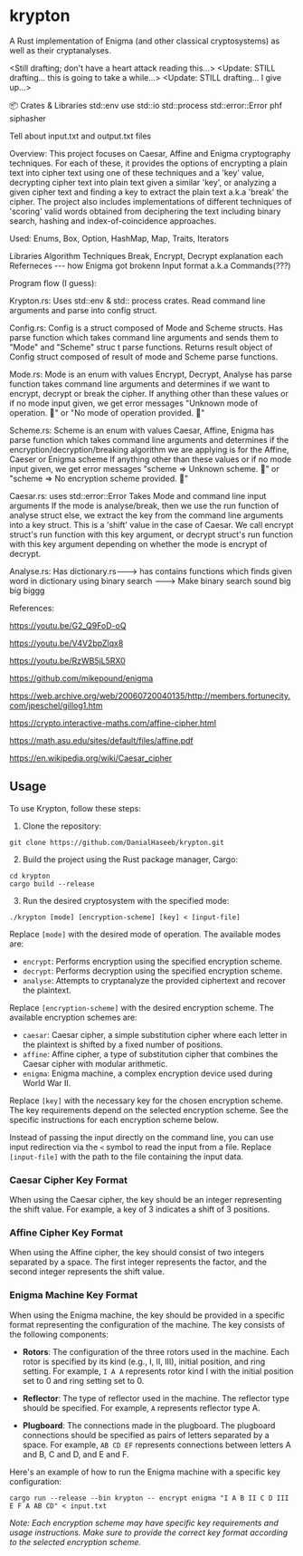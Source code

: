 # krypton
A Rust implementation of Enigma (and other classical cryptosystems) as well as their cryptanalyses.

<Still drafting; don't have a heart attack reading this...>
<Update: STILL drafting... this is going to take a while...>
<Update: STILL drafting... I give up...>

📦 Crates & Libraries
std::env
use std::io
std::process
std::error::Error
phf
siphasher


Tell about input.txt and output.txt files



Overview:
This project focuses on Caesar, Affine and Enigma cryptography techniques. For each of these, it provides the options of encrypting a plain text into cipher text using one of these techniques and a 'key' value, decrypting cipher text into plain text given a similar 'key', or analyzing a given cipher text and finding a key to extract the plain text a.k.a 'break' the cipher. The project also includes implementations of different techniques of 'scoring' valid words obtained from deciphering the text including binary search, hashing and index-of-coincidence approaches.



Used:
Enums, Box, Option, HashMap, Map, Traits, Iterators

Libraries
Algorithm
Techniques
Break, Encrypt, Decrypt explanation each
Referneces --- how Enigma got brokenn
Input format a.k.a Commands(???)


Program flow (I guess):

Krypton.rs:
Uses std::env & std:: process crates.
Read command line arguments and parse into config struct.

Config.rs:
Config is a struct composed of Mode and Scheme structs.
Has parse function which takes command line arguments and sends them to "Mode" and "Scheme" struc t parse functions.
Returns result object of Config struct composed of result of mode and Scheme parse functions.

Mode.rs:
Mode is an enum with values Encrypt, Decrypt, Analyse
has parse function takes command line arguments and determines if we want to encrypt, decrypt or break the cipher.
If anything other than these values or if no mode input given, we get error messages "Unknown mode of operation. 🤔" or "No mode of operation provided. 🧐"

Scheme.rs:
Scheme is an enum with values Caesar, Affine, Enigma
has parse function which takes command line arguments and determines if the encryption/decryption/breaking algorithm we are applying is for the Affine, Caeser or Enigma scheme
If anything other than these values or if no mode input given, we get error messages "scheme => Unknown scheme. 🤔" or "scheme => No encryption scheme provided. 🧐"

Caesar.rs:
uses std::error::Error
Takes Mode and command line input arguments
If the mode is analyse/break, then we use the run function of analyse struct
else, we extract the key from the command line arguments into a key struct.
This is a 'shift' value in the case of Caesar.
We call encrypt struct's run function with this key argument, or decrypt struct's run function with this key argument depending on whether the mode is encrypt of decrypt.


Analyse.rs:
Has dictionary.rs---> has contains functions which finds given word in dictionary using binary search ---> Make binary search sound big big biggg

References:

https://youtu.be/G2_Q9FoD-oQ

https://youtu.be/V4V2bpZlqx8

https://youtu.be/RzWB5jL5RX0

https://github.com/mikepound/enigma

https://web.archive.org/web/20060720040135/http://members.fortunecity.com/jpeschel/gillog1.htm

https://crypto.interactive-maths.com/affine-cipher.html

https://math.asu.edu/sites/default/files/affine.pdf

https://en.wikipedia.org/wiki/Caesar_cipher

## Usage

To use Krypton, follow these steps:

1. Clone the repository:

```shell
git clone https://github.com/DanialHaseeb/krypton.git
```

2. Build the project using the Rust package manager, Cargo:

```shell
cd krypton
cargo build --release
```

3. Run the desired cryptosystem with the specified mode:

```shell
./krypton [mode] [encryption-scheme] [key] < [input-file]
```

Replace `[mode]` with the desired mode of operation. The available modes are:

- `encrypt`: Performs encryption using the specified encryption scheme.
- `decrypt`: Performs decryption using the specified encryption scheme.
- `analyse`: Attempts to cryptanalyze the provided ciphertext and recover the plaintext.

Replace `[encryption-scheme]` with the desired encryption scheme. The available encryption schemes are:

- `caesar`: Caesar cipher, a simple substitution cipher where each letter in the plaintext is shifted by a fixed number of positions.
- `affine`: Affine cipher, a type of substitution cipher that combines the Caesar cipher with modular arithmetic.
- `enigma`: Enigma machine, a complex encryption device used during World War II.

Replace `[key]` with the necessary key for the chosen encryption scheme. The key requirements depend on the selected encryption scheme. See the specific instructions for each encryption scheme below.

Instead of passing the input directly on the command line, you can use input redirection via the `<` symbol to read the input from a file. Replace `[input-file]` with the path to the file containing the input data.

### Caesar Cipher Key Format

When using the Caesar cipher, the key should be an integer representing the shift value. For example, a key of 3 indicates a shift of 3 positions.

### Affine Cipher Key Format

When using the Affine cipher, the key should consist of two integers separated by a space. The first integer represents the factor, and the second integer represents the shift value.

### Enigma Machine Key Format

When using the Enigma machine, the key should be provided in a specific format representing the configuration of the machine. The key consists of the following components:

- **Rotors**: The configuration of the three rotors used in the machine. Each rotor is specified by its kind (e.g., I, II, III), initial position, and ring setting. For example, `I A A` represents rotor kind I with the initial position set to 0 and ring setting set to 0.

- **Reflector**: The type of reflector used in the machine. The reflector type should be specified. For example, `A` represents reflector type A.

- **Plugboard**: The connections made in the plugboard. The plugboard connections should be specified as pairs of letters separated by a space. For example, `AB CD EF` represents connections between letters A and B, C and D, and E and F.

Here's an example of how to run the Enigma machine with a specific key configuration:

```shell
cargo run --release --bin krypton -- encrypt enigma "I A B II C D III E F A AB CD" < input.txt
```

*Note: Each encryption scheme may have specific key requirements and usage instructions. Make sure to provide the correct key format according to the selected encryption scheme.*
